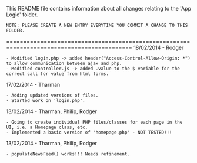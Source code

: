 This README file contains information about all changes relating to the 'App Logic' folder. 

	NOTE: PLEASE CREATE A NEW ENTRY EVERYTIME YOU COMMIT A CHANGE TO THIS FOLDER.
===========================================================================================
18/02/2014 - Rodger

	- Modified login.php -> added header("Access-Control-Allow-Origin: *") to allow communication between ajax and php.
	- Modified controller.js -> added .value to the $ variable for the correct call for value from html forms.

17/02/2014 - Tharman

	- Adding updated versions of files.
	- Started work on 'login.php'.

13/02/2014 - Tharman, Philip, Rodger

	- Going to create individual PHP files/classes for each page in the UI, i.e. a Homepage class, etc.
	- Implemented a basic version of 'homepage.php' - NOT TESTED!!!

13/02/2014 - Tharman, Philip, Rodger

	- populateNewsFeed() works!!! Needs refinement.

